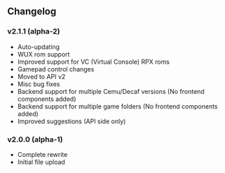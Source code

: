 ## Changelog

### v2.1.1 (alpha-2)

- Auto-updating
- WUX rom support
- Improved support for VC (Virtual Console) RPX roms
- Gamepad control changes
- Moved to API v2
- Misc bug fixes
- Backend support for multiple Cemu/Decaf versions (No frontend components added)
- Backend support for multiple game folders (No frontend components added)
- Improved suggestions (API side only)

### v2.0.0 (alpha-1)

- Complete rewrite
- Initial file upload